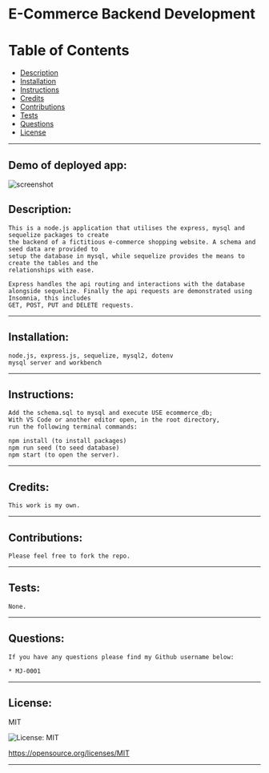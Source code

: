 
# E-Commerce Backend Development

# Table of Contents
- [Description](#description)
- [Installation](#installation)
- [Instructions](#instructions)
- [Credits](#credits)
- [Contributions](#contributions)
- [Tests](#tests)
- [Questions](#questions)
- [License](#license)
---
## Demo of deployed app:
![screenshot](./media/app.gif)

## Description:
```
This is a node.js application that utilises the express, mysql and sequelize packages to create
the backend of a fictitious e-commerce shopping website. A schema and seed data are provided to 
setup the database in mysql, while sequelize provides the means to create the tables and the 
relationships with ease. 

Express handles the api routing and interactions with the database 
alongside sequelize. Finally the api requests are demonstrated using Insomnia, this includes
GET, POST, PUT and DELETE requests.
```
---

## Installation:
```
node.js, express.js, sequelize, mysql2, dotenv
mysql server and workbench
```
---
## Instructions:
```
Add the schema.sql to mysql and execute USE ecommerce_db; 
With VS Code or another editor open, in the root directory, 
run the following terminal commands: 

npm install (to install packages)
npm run seed (to seed database) 
npm start (to open the server).
```

---
## Credits:
```
This work is my own.
```
---
## Contributions:
```
Please feel free to fork the repo.
```
---
## Tests:
```
None.
```
---
## Questions:  
```
If you have any questions please find my Github username below:  

* MJ-0001
```
---
## License:  

MIT  

![License: MIT](https://img.shields.io/badge/License-MIT-yellow.svg)  

https://opensource.org/licenses/MIT

---